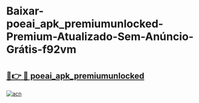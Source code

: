 # Baixar-poeai_apk_premiumunlocked-Premium-Atualizado-Sem-Anúncio-Grátis-f92vm

# <h2><a href="https://dxj1dl.esa.edu.pl?src=poeai_apk_premiumunlocked&ref=f92vm">🔗👉 🔴 poeai_apk_premiumunlocked</a></h2>

[![acn](https://github.com/user-attachments/assets/0f9c940e-d8b0-45ae-aac7-cd30a18b3e1c)](https://dxj1dl.esa.edu.pl?src=poeai_apk_premiumunlocked&ref=f92vm)

